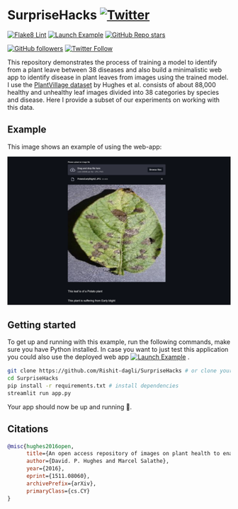 # SurpriseHacks [![Twitter](https://img.shields.io/twitter/url?style=social&url=https%3A%2F%2Fgithub.com%2FRishit-dagli%2FSurpriseHacks)](https://twitter.com/intent/tweet?text=Wow:&url=https%3A%2F%2Fgithub.com%2FRishit-dagli%2FSurpriseHacks)

[![Flake8 Lint](https://github.com/Rishit-dagli/SurpriseHacks/actions/workflows/flake8-lint.yml/badge.svg)](https://github.com/Rishit-dagli/SurpriseHacks/actions/workflows/flake8-lint.yml)
[![Launch Example](https://img.shields.io/badge/launch-example-informational?style=flat&logo=google-chrome)](https://plant-disease.tech)
[![GitHub Repo stars](https://img.shields.io/github/stars/Rishit-dagli/SurpriseHacks?style=social)](https://github.com/Rishit-dagli/SurpriseHacks/stargazers)

[![GitHub followers](https://img.shields.io/github/followers/Rishit-dagli?label=Follow&style=social)](https://github.com/Rishit-dagli)
[![Twitter Follow](https://img.shields.io/twitter/follow/rishit_dagli?style=social)](https://twitter.com/intent/follow?screen_name=rishit_dagli)

This repository demonstrates the process of training a model to identify from a plant leave between 38 diseases and also build a minimalistic web app to identify disease in plant 
leaves from images using the trained model. I use the [PlantVillage dataset](https://arxiv.org/abs/1511.08060) by Hughes et al. consists of about 88,000 healthy and unhealthy leaf 
images divided into 38 categories by species and disease. Here I provide a subset of our experiments on working with this data.

## Example

This image shows an example of using the web-app:

![](images/inference_example.png)

## Getting started

To get up and running with this example, run the following commands, make sure you have Python installed. In case you want to just test this application you could also use the 
deployed web app [![Launch Example](https://img.shields.io/badge/launch-example-informational?style=flat&logo=google-chrome)](https://plant-disease.tech)
.

```sh
git clone https://github.com/Rishit-dagli/SurpriseHacks # or clone your own fork
cd SurpriseHacks
pip install -r requirements.txt # install dependencies
streamlit run app.py
```

Your app should now be up and running 🚀.

## Citations

```bib
@misc{hughes2016open,
      title={An open access repository of images on plant health to enable the development of mobile disease diagnostics}, 
      author={David. P. Hughes and Marcel Salathe},
      year={2016},
      eprint={1511.08060},
      archivePrefix={arXiv},
      primaryClass={cs.CY}
}
```
